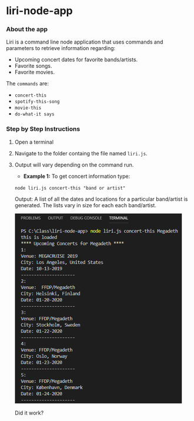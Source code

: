 # liri-node-app

### About the app
Liri is a command line node application that uses commands and parameters to retrieve information regarding:
* Upcoming concert dates for favorite bands/artists.
* Favorite songs.
* Favorite movies.

The `commands` are:
* `concert-this`
* `spotify-this-song`
* `movie-this`
* `do-what-it says`



### Step by Step Instructions

1. Open a terminal 
2. Navigate to the folder containg the file named `liri.js`.
3. Output will vary depending on the command run.

     * **Example 1:** To get concert information type:

    `node liri.js concert-this "band or artist"`
    
    Output: A list of all the dates and locations for a particular band/artist is generated. The lists vary in size for each each band/artist.

    ![concert-this w/band](/images/concert-this-band.png)

    Did it work?
